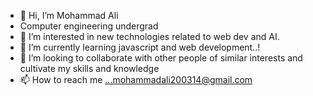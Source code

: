- 👋 Hi, I’m Mohammad Ali
- Computer engineering undergrad
- 👀 I’m interested in new technologies related to web dev and AI.
- 🌱 I’m currently learning javascript and web development..!
- 💞️ I’m looking to collaborate with other people of similar interests and cultivate my skills and knowledge
- 📫 How to reach me ...mohammadali200314@gmail.com

<!---
Alimohammad12314/Alimohammad12314 is a ✨ special ✨ repository because its `README.md` (this file) appears on your GitHub profile.
You can click the Preview link to take a look at your changes.
--->
